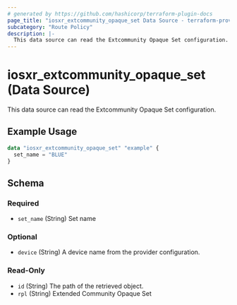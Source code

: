 ```yaml
---
# generated by https://github.com/hashicorp/terraform-plugin-docs
page_title: "iosxr_extcommunity_opaque_set Data Source - terraform-provider-iosxr"
subcategory: "Route Policy"
description: |-
  This data source can read the Extcommunity Opaque Set configuration.
---
```


# iosxr_extcommunity_opaque_set (Data Source)

This data source can read the Extcommunity Opaque Set configuration.

## Example Usage

```terraform
data "iosxr_extcommunity_opaque_set" "example" {
  set_name = "BLUE"
}
```

<!-- schema generated by tfplugindocs -->
## Schema

### Required

- `set_name` (String) Set name

### Optional

- `device` (String) A device name from the provider configuration.

### Read-Only

- `id` (String) The path of the retrieved object.
- `rpl` (String) Extended Community Opaque Set
